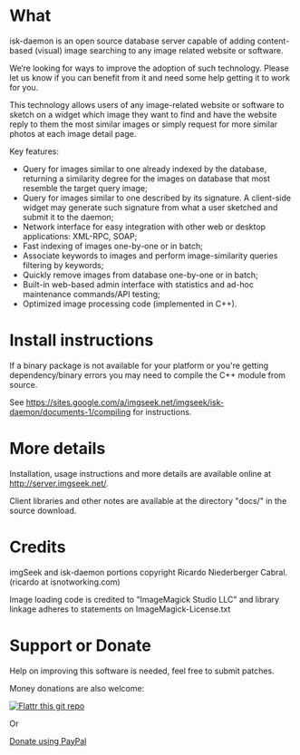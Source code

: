 # What

isk-daemon is an open source database server capable of adding content-based (visual) image searching to any image related website or software.

We‘re looking for ways to improve the adoption of such technology. Please let us know if you can benefit from it and need some help getting it to work for you.

This technology allows users of any image-related website or software to sketch on a widget which image they want to find and have the website reply to them the most similar images or simply request for more similar photos at each image detail page.

Key features:

* Query for images similar to one already indexed by the database, returning a similarity degree for the images on database that most resemble the target query image;
* Query for images similar to one described by its signature. A client-side widget may generate such signature from what a user sketched and submit it to the daemon;
* Network interface for easy integration with other web or desktop applications: XML-RPC, SOAP;
* Fast indexing of images one-by-one or in batch;
* Associate keywords to images and perform image-similarity queries filtering by keywords;
* Quickly remove images from database one-by-one or in batch;
* Built-in web-based admin interface with statistics and ad-hoc maintenance commands/API testing;
* Optimized image processing code (implemented in C++).

# Install instructions

If a binary package is not available for your platform or you're getting dependency/binary errors you may need to compile the C++ module from source.

See https://sites.google.com/a/imgseek.net/imgseek/isk-daemon/documents-1/compiling for instructions.

# More details

Installation, usage instructions and more details are available online at http://server.imgseek.net/.

Client libraries and other notes are available at the directory "docs/" in the source download.

# Credits

imgSeek and isk-daemon portions copyright Ricardo Niederberger Cabral.
(ricardo at isnotworking.com)

Image loading code is credited to "ImageMagick Studio LLC" and library linkage adheres to statements on ImageMagick-License.txt

# Support or Donate

Help on improving this software is needed, feel free to submit patches.

Money donations are also welcome:

[![Flattr this git repo](http://api.flattr.com/button/flattr-badge-large.png)](https://flattr.com/submit/auto?user_id=rnc000&url=https://github.com/ricardocabral/iskdaemon&title=iskdaemon&language=en_GB&tags=github&category=software)

Or 

[Donate using PayPal](https://www.paypal.com/cgi-bin/webscr?cmd=_donations&business=J7XSCK2JNJB52&lc=US&item_name=imgSeek%20project&currency_code=USD&bn=PP%2dDonationsBF%3abtn_donate_SM%2egif%3aNonHosted)

